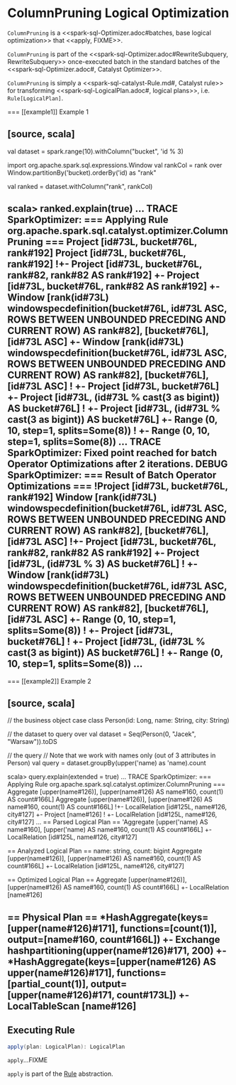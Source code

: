 # ColumnPruning Logical Optimization

`ColumnPruning` is a <<spark-sql-Optimizer.adoc#batches, base logical optimization>> that <<apply, FIXME>>.

`ColumnPruning` is part of the <<spark-sql-Optimizer.adoc#RewriteSubquery, RewriteSubquery>> once-executed batch in the standard batches of the <<spark-sql-Optimizer.adoc#, Catalyst Optimizer>>.

`ColumnPruning` is simply a <<spark-sql-catalyst-Rule.md#, Catalyst rule>> for transforming <<spark-sql-LogicalPlan.adoc#, logical plans>>, i.e. `Rule[LogicalPlan]`.

=== [[example1]] Example 1

[source, scala]
----
val dataset = spark.range(10).withColumn("bucket", 'id % 3)

import org.apache.spark.sql.expressions.Window
val rankCol = rank over Window.partitionBy('bucket).orderBy('id) as "rank"

val ranked = dataset.withColumn("rank", rankCol)

scala> ranked.explain(true)
...
TRACE SparkOptimizer:
=== Applying Rule org.apache.spark.sql.catalyst.optimizer.ColumnPruning ===
 Project [id#73L, bucket#76L, rank#192]                                                                                                                              Project [id#73L, bucket#76L, rank#192]
!+- Project [id#73L, bucket#76L, rank#82, rank#82 AS rank#192]                                                                                                       +- Project [id#73L, bucket#76L, rank#82 AS rank#192]
    +- Window [rank(id#73L) windowspecdefinition(bucket#76L, id#73L ASC, ROWS BETWEEN UNBOUNDED PRECEDING AND CURRENT ROW) AS rank#82], [bucket#76L], [id#73L ASC]      +- Window [rank(id#73L) windowspecdefinition(bucket#76L, id#73L ASC, ROWS BETWEEN UNBOUNDED PRECEDING AND CURRENT ROW) AS rank#82], [bucket#76L], [id#73L ASC]
!      +- Project [id#73L, bucket#76L]                                                                                                                                     +- Project [id#73L, (id#73L % cast(3 as bigint)) AS bucket#76L]
!         +- Project [id#73L, (id#73L % cast(3 as bigint)) AS bucket#76L]                                                                                                     +- Range (0, 10, step=1, splits=Some(8))
!            +- Range (0, 10, step=1, splits=Some(8))
...
TRACE SparkOptimizer: Fixed point reached for batch Operator Optimizations after 2 iterations.
DEBUG SparkOptimizer:
=== Result of Batch Operator Optimizations ===
!Project [id#73L, bucket#76L, rank#192]                                                                                                                              Window [rank(id#73L) windowspecdefinition(bucket#76L, id#73L ASC, ROWS BETWEEN UNBOUNDED PRECEDING AND CURRENT ROW) AS rank#82], [bucket#76L], [id#73L ASC]
!+- Project [id#73L, bucket#76L, rank#82, rank#82 AS rank#192]                                                                                                       +- Project [id#73L, (id#73L % 3) AS bucket#76L]
!   +- Window [rank(id#73L) windowspecdefinition(bucket#76L, id#73L ASC, ROWS BETWEEN UNBOUNDED PRECEDING AND CURRENT ROW) AS rank#82], [bucket#76L], [id#73L ASC]      +- Range (0, 10, step=1, splits=Some(8))
!      +- Project [id#73L, bucket#76L]
!         +- Project [id#73L, (id#73L % cast(3 as bigint)) AS bucket#76L]
!            +- Range (0, 10, step=1, splits=Some(8))
...
----

=== [[example2]] Example 2

[source, scala]
----
// the business object
case class Person(id: Long, name: String, city: String)

// the dataset to query over
val dataset = Seq(Person(0, "Jacek", "Warsaw")).toDS

// the query
// Note that we work with names only (out of 3 attributes in Person)
val query = dataset.groupBy(upper('name) as 'name).count

scala> query.explain(extended = true)
...
TRACE SparkOptimizer:
=== Applying Rule org.apache.spark.sql.catalyst.optimizer.ColumnPruning ===
 Aggregate [upper(name#126)], [upper(name#126) AS name#160, count(1) AS count#166L]   Aggregate [upper(name#126)], [upper(name#126) AS name#160, count(1) AS count#166L]
!+- LocalRelation [id#125L, name#126, city#127]                                       +- Project [name#126]
!                                                                                        +- LocalRelation [id#125L, name#126, city#127]
...
== Parsed Logical Plan ==
'Aggregate [upper('name) AS name#160], [upper('name) AS name#160, count(1) AS count#166L]
+- LocalRelation [id#125L, name#126, city#127]

== Analyzed Logical Plan ==
name: string, count: bigint
Aggregate [upper(name#126)], [upper(name#126) AS name#160, count(1) AS count#166L]
+- LocalRelation [id#125L, name#126, city#127]

== Optimized Logical Plan ==
Aggregate [upper(name#126)], [upper(name#126) AS name#160, count(1) AS count#166L]
+- LocalRelation [name#126]

== Physical Plan ==
*HashAggregate(keys=[upper(name#126)#171], functions=[count(1)], output=[name#160, count#166L])
+- Exchange hashpartitioning(upper(name#126)#171, 200)
   +- *HashAggregate(keys=[upper(name#126) AS upper(name#126)#171], functions=[partial_count(1)], output=[upper(name#126)#171, count#173L])
      +- LocalTableScan [name#126]
----

## <span id="apply"> Executing Rule

```scala
apply(plan: LogicalPlan): LogicalPlan
```

`apply`...FIXME

`apply` is part of the [Rule](../spark-sql-catalyst-Rule.md#apply) abstraction.
